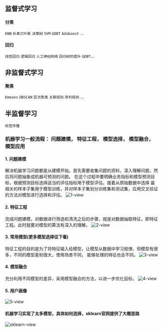 ## 监督式学习
#### 分类
 `KNN` `朴素贝叶斯`  `决策树`  `SVM`  `GDBT`  `Adaboost` ...
#### 回归
 `线性回归`  `逻辑回归`  `人工神经网络`  `回归树的提升`  `GDBT`...
 
## 非监督式学习
#### 聚类
 `Kmeans`  `DBSCAN`  `层次聚类`  `关联规则`  `序列规则` ...

## 半监督学习
 `标签传播`
 
### 机器学习一般流程： 问题建模， 特征工程， 模型选择， 模型融合， 模型应用
#### 1. 问题建模
解决机器学习问题都是从建模开始。首先需要收集问题的资料，深入理解问题，然后将问题抽象成机器可预测的问题。
在这个过程中要明确业务指标和模型预测目标，根据预测目标选择适当的评估指标用于模型评估。接着从原始数据中选择
最相关的样本子集用于模型训练，并对样本子集划分训练集和测试集，应用交叉验证的方法对模型进行选择和评估。
![1-view](https://github.com/fenglei110/Data-analysis/blob/master/ch02/images/1.jpg)
#### 2. 特征工程
完成问题建模，对数据进行筛选和清洗之后的步骤，就是对数据抽取特征，即特征工程。此时就要对模型的算法有深入的理解。
![2-view](https://github.com/fenglei110/Data-analysis/blob/master/ch02/images/2.jpg)
#### 3. 常用模型(更多模型选择往下看)
特征工程的目的是为了将特征输入给模型，让模型从数据中学习规律。但模型有很多，不同的模型差别很大，使用场景不同，
能够处理的特征也会不同。
![3-view](https://github.com/fenglei110/Data-analysis/blob/master/ch02/images/3.jpg)
#### 4. 模型融合
充分利用不同模型的差异，采用模型融合的方法，以进一步优化目标。
![4-view](https://github.com/fenglei110/Data-analysis/blob/master/ch02/images/4.jpg)
#### 5. 用户画像
![5-view](https://github.com/fenglei110/Data-analysis/blob/master/ch02/images/5.jpg)
#### 机器学习实现了太多模型，具体如何选择，sklearn官网提供了大概思路
![sklearn-view](https://github.com/fenglei110/Data-analysis/blob/master/ch02/images/sklearn.png)
